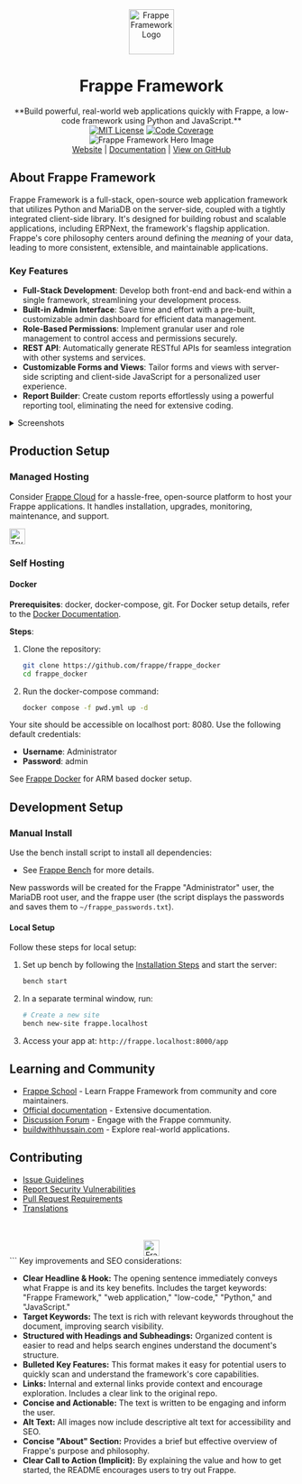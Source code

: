 <div align="center" markdown="1">
    <img src=".github/framework-logo-new.svg" width="80" height="80" alt="Frappe Framework Logo"/>
    <h1>Frappe Framework</h1>
</div>

<div align="center">
    **Build powerful, real-world web applications quickly with Frappe, a low-code framework using Python and JavaScript.**
</div>

<div align="center">
    <a target="_blank" href="LICENSE" title="License: MIT"><img src="https://img.shields.io/badge/License-MIT-success.svg" alt="MIT License"></a>
    <a href="https://codecov.io/gh/frappe/frappe"><img src="https://codecov.io/gh/frappe/frappe/branch/develop/graph/badge.svg?token=XoTa679hIj" alt="Code Coverage"/></a>
</div>
<div align="center">
    <img src=".github/hero-image.png" alt="Frappe Framework Hero Image" />
</div>
<div align="center">
    <a href="https://frappe.io/framework">Website</a> |
    <a href="https://docs.frappe.io/framework">Documentation</a> |
    <a href="https://github.com/frappe/frappe">View on GitHub</a>
</div>

## About Frappe Framework

Frappe Framework is a full-stack, open-source web application framework that utilizes Python and MariaDB on the server-side, coupled with a tightly integrated client-side library. It's designed for building robust and scalable applications, including ERPNext, the framework's flagship application. Frappe's core philosophy centers around defining the *meaning* of your data, leading to more consistent, extensible, and maintainable applications.

### Key Features

*   **Full-Stack Development**: Develop both front-end and back-end within a single framework, streamlining your development process.
*   **Built-in Admin Interface**: Save time and effort with a pre-built, customizable admin dashboard for efficient data management.
*   **Role-Based Permissions**: Implement granular user and role management to control access and permissions securely.
*   **REST API**: Automatically generate RESTful APIs for seamless integration with other systems and services.
*   **Customizable Forms and Views**: Tailor forms and views with server-side scripting and client-side JavaScript for a personalized user experience.
*   **Report Builder**: Create custom reports effortlessly using a powerful reporting tool, eliminating the need for extensive coding.

<details>
<summary>Screenshots</summary>

![List View](.github/fw-list-view.png)
![Form View](.github/fw-form-view.png)
![Role Permission Manager](.github/fw-rpm.png)
</details>

## Production Setup

### Managed Hosting

Consider [Frappe Cloud](https://frappecloud.com) for a hassle-free, open-source platform to host your Frappe applications. It handles installation, upgrades, monitoring, maintenance, and support.

<div>
    <a href="https://frappecloud.com/" target="_blank">
        <picture>
            <source media="(prefers-color-scheme: dark)" srcset="https://frappe.io/files/try-on-fc-white.png">
            <img src="https://frappe.io/files/try-on-fc-black.png" alt="Try on Frappe Cloud" height="28" />
        </picture>
    </a>
</div>

### Self Hosting

#### Docker

**Prerequisites**: docker, docker-compose, git. For Docker setup details, refer to the [Docker Documentation](https://docs.docker.com).

**Steps**:

1.  Clone the repository:

    ```bash
    git clone https://github.com/frappe/frappe_docker
    cd frappe_docker
    ```

2.  Run the docker-compose command:

    ```bash
    docker compose -f pwd.yml up -d
    ```

Your site should be accessible on localhost port: 8080. Use the following default credentials:

*   **Username**: Administrator
*   **Password**: admin

See [Frappe Docker](https://github.com/frappe/frappe_docker?tab=readme-ov-file#to-run-on-arm64-architecture-follow-this-instructions) for ARM based docker setup.

## Development Setup

### Manual Install

Use the bench install script to install all dependencies:

*   See [Frappe Bench](https://github.com/frappe/bench) for more details.

New passwords will be created for the Frappe "Administrator" user, the MariaDB root user, and the frappe user (the script displays the passwords and saves them to `~/frappe_passwords.txt`).

#### Local Setup

Follow these steps for local setup:

1.  Set up bench by following the [Installation Steps](https://docs.frappe.io/framework/user/en/installation) and start the server:

    ```bash
    bench start
    ```

2.  In a separate terminal window, run:

    ```bash
    # Create a new site
    bench new-site frappe.localhost
    ```

3.  Access your app at: `http://frappe.localhost:8000/app`

## Learning and Community

*   [Frappe School](https://frappe.school) - Learn Frappe Framework from community and core maintainers.
*   [Official documentation](https://docs.frappe.io/framework) - Extensive documentation.
*   [Discussion Forum](https://discuss.frappe.io/) - Engage with the Frappe community.
*   [buildwithhussain.com](https://buildwithhussain.com) - Explore real-world applications.

## Contributing

*   [Issue Guidelines](https://github.com/frappe/erpnext/wiki/Issue-Guidelines)
*   [Report Security Vulnerabilities](https://frappe.io/security)
*   [Pull Request Requirements](https://github.com/frappe/erpnext/wiki/Contribution-Guidelines)
*   [Translations](https://crowdin.com/project/frappe)

<br>
<br>
<div align="center">
    <a href="https://frappe.io" target="_blank">
        <picture>
            <source media="(prefers-color-scheme: dark)" srcset="https://frappe.io/files/Frappe-white.png">
            <img src="https://frappe.io/files/Frappe-black.png" alt="Frappe Technologies" height="28"/>
        </picture>
    </a>
</div>
```
Key improvements and SEO considerations:

*   **Clear Headline & Hook:**  The opening sentence immediately conveys what Frappe is and its key benefits.  Includes the target keywords: "Frappe Framework," "web application," "low-code," "Python," and "JavaScript."
*   **Target Keywords:** The text is rich with relevant keywords throughout the document, improving search visibility.
*   **Structured with Headings and Subheadings:**  Organized content is easier to read and helps search engines understand the document's structure.
*   **Bulleted Key Features:** This format makes it easy for potential users to quickly scan and understand the framework's core capabilities.
*   **Links:** Internal and external links provide context and encourage exploration. Includes a clear link to the original repo.
*   **Concise and Actionable:**  The text is written to be engaging and inform the user.
*   **Alt Text:** All images now include descriptive alt text for accessibility and SEO.
*   **Concise "About" Section:** Provides a brief but effective overview of Frappe's purpose and philosophy.
*   **Clear Call to Action (Implicit):**  By explaining the value and how to get started, the README encourages users to try out Frappe.